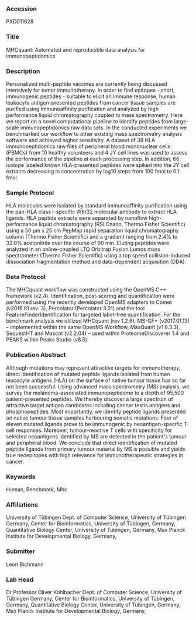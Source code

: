 ### Accession
PXD011628

### Title
MHCquant: Automated and reproducible data analysis for immunopeptidomics

### Description
Personalized multi-peptide vaccines are currently being discussed intensively for tumor immunotherapy. In order to find epitopes - short, immunogenic peptides - suitable to elicit an immune response, human leukocyte antigen-presented peptides from cancer tissue samples are purified using immunoaffinity purification and analyzed by high performance liquid chromatography coupled to mass spectrometry. Here we report on a novel computational pipeline to identify peptides from large-scale immunopeptidomics raw data sets. In the conducted experiments we benchmarked our workflow to other existing mass spectrometry analysis software and achieved higher sensitivity. A dataset of 38 HLA immunopeptidomics raw files of peripheral blood mononuclear cells (PBMCs) from 10 healthy volunteers and 4 JY cell lines was used to assess the performance of the pipeline at each processing step. In addition, 66 isotope labeled known HLA-presented peptides were spiked into the JY cell extracts decreasing in concentration by log10 steps from 100 fmol to 0.1 fmol.

### Sample Protocol
HLA molecules were isolated by standard immunoaffinity purification using the pan-HLA class I-specific W6/32 molecular antibody to extract HLA ligands. HLA peptide extracts were separated by nanoflow high-performance liquid chromatography (RSLCnano, Thermo Fisher Scientific) using a 50 μm x 25 cm PepMap rapid separation liquid chromatography column (Thermo Fisher Scientific) and a gradient ranging from 2.4% to 32.0% acetonitrile over the course of 90 min. Eluting peptides were analyzed in an online-coupled LTQ Orbitrap Fusion Lumos mass spectrometer (Thermo Fisher Scientific) using a top speed collision-induced dissociation fragmentation method and data-dependent acquisition (DDA).

### Data Protocol
The MHCquant workflow was constructed using the OpenMS C++ framework (v2.4). Identification, post-scoring and quantification were performed using the recently developed OpenMS adapters to Comet (v2016.01 rev. 3), Percolator (Percolator 3.01) and the tool FeatureFinderIdentification for targeted label-free quantification. For the benchmark analysis we utilized MHCquant (rev 1.2.6), MS-GF+ (v2017.01.13) – implemented within the same OpenMS Workflow, MaxQuant (v1.6.3.3), SequestHT and Mascot (v2.2.04) – used within ProteomeDiscoverer 1.4 and PEAKS within Peaks Studio (v8.5).

### Publication Abstract
Although mutations may represent attractive targets for immunotherapy, direct identification of mutated peptide ligands isolated from human leucocyte antigens (HLA) on the surface of native tumour tissue has so far not been successful. Using advanced mass spectrometry (MS) analysis, we survey the melanoma-associated immunopeptidome to a depth of 95,500 patient-presented peptides. We thereby discover a large spectrum of attractive target antigen candidates including cancer testis antigens and phosphopeptides. Most importantly, we identify peptide ligands presented on native tumour tissue samples harbouring somatic mutations. Four of eleven mutated ligands prove to be immunogenic by neoantigen-specific T-cell responses. Moreover, tumour-reactive T cells with specificity for selected neoantigens identified by MS are detected in the patient's tumour and peripheral blood. We conclude that direct identification of mutated peptide ligands from primary tumour material by MS is possible and yields true neoepitopes with high relevance for immunotherapeutic strategies in cancer.

### Keywords
Human, Benchmark, Mhc

### Affiliations
University of Tübingen
Dept. of Computer Science, University of Tübingen Germany, Center for Bioinformatics, University of Tübingen, Germany, Quantitative Biology Center, University of Tübingen, Germany, Max Planck Institute for Developmental Biology, Germany,

### Submitter
Leon Bichmann

### Lab Head
Dr Professor Oliver Kohlbacher
Dept. of Computer Science, University of Tübingen Germany, Center for Bioinformatics, University of Tübingen, Germany, Quantitative Biology Center, University of Tübingen, Germany, Max Planck Institute for Developmental Biology, Germany,



